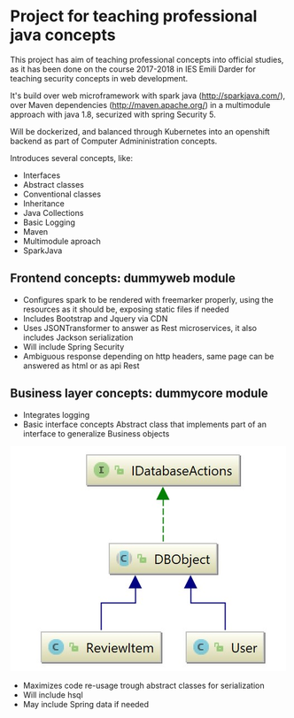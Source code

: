 # Project for teaching professional java concepts

This project has aim of teaching professional concepts into official studies, as it has been done on the course 2017-2018 in IES Emili Darder for teaching security concepts in web development. 

It's build over web microframework with spark java (http://sparkjava.com/), over Maven dependencies (http://maven.apache.org/) in a multimodule approach with java 1.8, securized with spring Security 5.

Will be dockerized, and balanced through Kubernetes into an openshift backend as part of Computer Admininistration concepts. 

Introduces several concepts, like:

- Interfaces
- Abstract classes
- Conventional classes
- Inheritance
- Java Collections
- Basic Logging
- Maven
- Multimodule aproach
- SparkJava

## Frontend concepts: dummyweb module

- Configures spark to be rendered with freemarker properly, using the resources as it should be, exposing static files if needed
- Includes Bootstrap and Jquery via CDN
- Uses JSONTransformer to answer as Rest microservices, it also includes Jackson serialization
- Will include Spring Security
- Ambiguous response depending on http headers, same page can be answered as html or as api Rest

## Business layer concepts: dummycore module
- Integrates logging
- Basic interface concepts
Abstract class that implements part of an interface to generalize Business objects

![Basic UML](basicUML2.jpg)

- Maximizes code re-usage trough abstract classes for serialization
- Will include hsql
- May include Spring data if needed 

